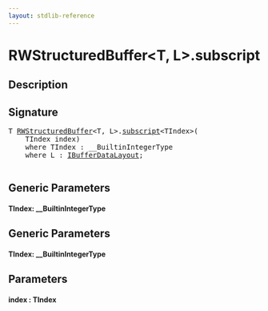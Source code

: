 ```yaml
---
layout: stdlib-reference
---
```


# RWStructuredBuffer\<T, L\>\.subscript

## Description





## Signature 

<pre>
<span class="code_type">T</span> <a href="/stdlib-reference/types/RWStructuredBuffer/index" class="code_type">RWStructuredBuffer</a>&lt;<span class="code_type">T</span>, L&gt;.<a href="/stdlib-reference/types/RWStructuredBuffer/subscript">subscript</a>&lt;TIndex&gt;(
    TIndex <span class='code_param'>index</span>)
    <span class='code_keyword'>where</span> TIndex : __BuiltinIntegerType
    <span class='code_keyword'>where</span> L : <a href="/stdlib-reference/interfaces/IBufferDataLayout/index" class="code_type">IBufferDataLayout</a>;

</pre>

## Generic Parameters

#### TIndex: \_\_BuiltinIntegerType

## Generic Parameters

#### TIndex: \_\_BuiltinIntegerType

## Parameters

#### index  : TIndex

